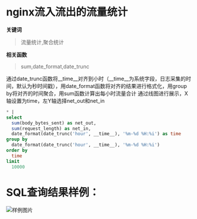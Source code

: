 # nginx流入流出的流量统计
**关键词**
> 流量统计,聚合统计

**相关函数**
> sum,date_format,date_trunc

通过date_trunc函数将__time__对齐到小时（__time__为系统字段，日志采集的时间，默认为秒时间戳），用date_format函数将对齐的结果进行格式化，用group by将对齐的时间聚合，用sum函数计算出每小时流量合计
通过线图进行展示，X轴设置为time，左Y轴选择net_out和net_in


```SQL
* |
select
  sum(body_bytes_sent) as net_out,
  sum(request_length) as net_in,
  date_format(date_trunc('hour', __time__), '%m-%d %H:%i') as time
group by
  date_format(date_trunc('hour', __time__), '%m-%d %H:%i')
order by
  time
limit
  10000
```

# SQL查询结果样例：

![样例图片](http://slsconsole.oss-cn-hangzhou.aliyuncs.com/sql_sample/158451311107120200318142851.jpg)